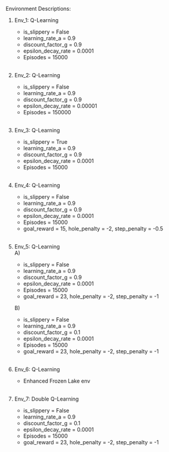 Environment Descriptions:

1. Env_1: Q-Learning
    - is_slippery = False
    - learning_rate_a = 0.9
    - discount_factor_g = 0.9
    - epsilon_decay_rate = 0.0001
    - Episodes = 15000
<br><br>
2. Env_2: Q-Learning
    - is_slippery = False
    - learning_rate_a = 0.9
    - discount_factor_g = 0.9
    - epsilon_decay_rate = 0.00001
    - Episodes = 150000
<br><br>
3. Env_3: Q-Learning
    - is_slippery = True
    - learning_rate_a = 0.9
    - discount_factor_g = 0.9
    - epsilon_decay_rate = 0.0001
    - Episodes = 15000
<br><br>
4. Env_4: Q-Learning
    - is_slippery = False
    - learning_rate_a = 0.9
    - discount_factor_g = 0.9
    - epsilon_decay_rate = 0.0001
    - Episodes = 15000
    - goal_reward = 15, hole_penalty = -2, step_penalty = -0.5
<br><br>
5. Env_5: Q-Learning<br>
    A)
    - is_slippery = False
    - learning_rate_a = 0.9
    - discount_factor_g = 0.9
    - epsilon_decay_rate = 0.0001
    - Episodes = 15000
    - goal_reward = 23, hole_penalty = -2, step_penalty = -1<br>
    
    B)
    - is_slippery = False
    - learning_rate_a = 0.9
    - discount_factor_g = 0.1
    - epsilon_decay_rate = 0.0001
    - Episodes = 15000
    - goal_reward = 23, hole_penalty = -2, step_penalty = -1
<br><br>
6. Env_6: Q-Learning
    - Enhanced Frozen Lake env
<br><br>
7. Env_7: Double Q-Learning<br>
    - is_slippery = False
    - learning_rate_a = 0.9
    - discount_factor_g = 0.1
    - epsilon_decay_rate = 0.0001
    - Episodes = 15000
    - goal_reward = 23, hole_penalty = -2, step_penalty = -1